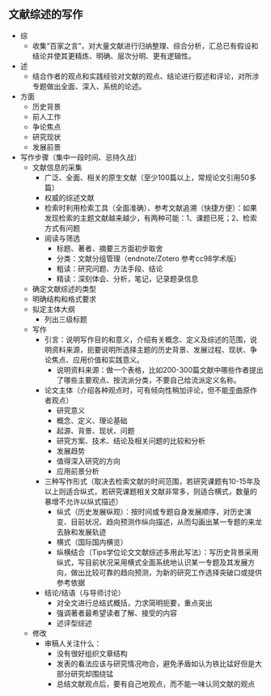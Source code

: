 ## 文献综述的写作

- 综 
  - 收集“百家之言”，对大量文献进行归纳整理、综合分析，汇总已有假设和结论并使其更精炼、明确、层次分明、更有逻辑性。
- 述
  - 结合作者的观点和实践经验对文献的观点、结论进行叙述和评论，对所涉专题做出全面、深入、系统的论述。
- 方面
  - 历史背景
  - 前人工作
  - 争论焦点
  - 研究现状
  - 发展前景
- 写作步骤（集中一段时间、忌持久战）
  - 文献信息的采集
    - 广泛、全面、相关的原生文献（至少100篇以上，常规论文引用50多篇）
    - 权威的综述文献
    - 检索时利用检索工具（全面准确）、参考文献追溯（快捷方便）：如果发现检索的主题文献越来越少，有两种可能：1、课题已死；2、检索方式有问题
    - 阅读与筛选
      - 标题、著者、摘要三方面初步取舍
      - 分类：文献分组管理（endnote/Zotero 参考cc98学术版）
      - 粗读：研究问题、方法手段、结论
      - 精读：深刻体会、分析，笔记，记录题录信息
  - 确定文献综述的类型
  - 明确结构和格式要求
  - 拟定主体大纲
    - 列出三级标题
  - 写作
    - 引言：说明写作目的和意义，介绍有关概念、定义及综述的范围，说明资料来源，扼要说明所选择主题的历史背景、发展过程、现状、争论焦点、应用价值和实践意义。
      - 说明资料来源：做一个表格，比如200-300篇文献中哪些作者提出了哪些主要观点、按流派分类，不要自己给流派定义名称。
    - 论文主体（介绍各种观点时，可有倾向性稍加评论，但不能歪曲原作者观点）
      - 研究意义
      - 概念、定义、理论基础
      - 起源、背景、现状、问题
      - 研究方案、技术、结论及相关问题的比较和分析
      - 发展趋势
      - 值得深入研究的方向
      - 应用前景分析
    - 三种写作形式（取决去检索文献的时间范围，若研究课题有10-15年及以上则适合纵式，若研究课题相关文献非常多，则适合横式，数量的暴增不允许以纵式描述）
      - 纵式（历史发展纵观）：按时间或专题自身发展顺序，对历史演变、目前状况、趋向预测作纵向描述，从而勾画出某一专题的来龙去脉和发展轨迹
      - 横式（国际国内横览）
      - 纵横结合（Tips学位论文文献综述多用此写法）：写历史背景采用纵式，写目前状况采用横式全面系统地认识某一专题及其发展方向，做出比较可靠的趋向预测，为新的研究工作选择突破口或提供参考依据
    - 结论/结语（与导师讨论）
      - 对全文进行总结式概括，力求简明扼要，重点突出
      - 强调著者最希望读者了解、接受的内容
      - 述评型综述
  - 修改
    - 审稿人关注什么：
      - 没有很好组织文章结构
      - 发表的看法应该与研究情况吻合，避免矛盾如认为铁比锰好但是大部分研究却围绕锰
      - 总结文献观点后，要有自己地观点，而不能一味认同文献的观点